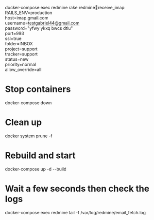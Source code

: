 docker-compose exec redmine rake redmine:email:receive_imap RAILS_ENV=production \
host=imap.gmail.com \
username=testgabriel44@gmail.com \
password="yfwy ykxq bwcs dtlu" \
port=993 \
ssl=true \
folder=INBOX \
project=support \
tracker=support \
status=new \
priority=normal \
allow_override=all


# Stop containers
docker-compose down

# Clean up
docker system prune -f

# Rebuild and start
docker-compose up -d --build

# Wait a few seconds then check the logs
docker-compose exec redmine tail -f /var/log/redmine/email_fetch.log